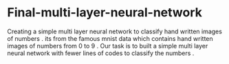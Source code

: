 # Final-multi-layer-neural-network
Creating a simple multi layer neural network to classify hand written images of numbers . its from the famous mnist data which contains hand written images of numbers from 0 to 9 . 
Our task is to built a simple multi layer neural network with fewer lines of codes to classify the numbers . 

